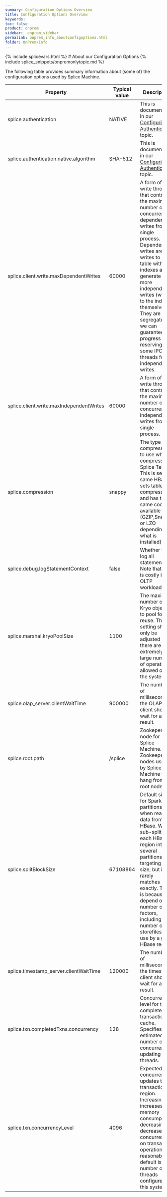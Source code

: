 ```yaml
---
summary: Configuration Options Overview
title: Configuration Options Overview
keywords:
toc: false
product: onprem
sidebar:  onprem_sidebar
permalink: onprem_info_aboutconfigoptions.html
folder: OnPrem/Info
---
```

<section>
<div class="TopicContent" data-swiftype-index="true" markdown="1">
{% include splicevars.html %}
# About our Configuration Options
{% include splice_snippets/onpremonlytopic.md %}

The following table provides summary information about (some of) the configuration options used by Splice Machine.

<table>
    <col />
    <col />
    <col />
    <thead>
        <tr>
            <th>Property</th>
            <th>Typical value</th>
            <th>Description</th>
        </tr>
    </thead>
    <tbody>
        <tr>
            <td class="CodeFont">splice.authentication</td>
            <td class="CodeFont">NATIVE</td>
            <td>This is documented in our <a href="onprem_install_configureauth.html">Configuring Authentication</a> topic.</td>
        </tr>
        <tr>
            <td class="CodeFont">splice.authentication.native.algorithm</td>
            <td>SHA-512</td>
            <td>This is documented in our <a href="onprem_install_configureauth.html">Configuring Authentication</a> topic.</td>
        </tr>
        <tr>
            <td class="CodeFont">splice.client.write.maxDependentWrites</td>
            <td class="CodeFont">60000</td>
            <td>A form of write throttling that controls the maximum number of concurrent dependent writes from a single process. Dependent writes are writes to a table with indexes and generate more independent writes (writes to the indexes themselves). They are segregated so we can guarantee progress by reserving some IPC threads for independent writes.
            </td>
        </tr>
        <tr>
            <td class="CodeFont">splice.client.write.maxIndependentWrites</td>
            <td class="CodeFont">60000</td>
            <td>A form of write throttling that controls the maximum number of concurrent independent writes from a single process.
            </td>
        </tr>
        <tr>
            <td class="CodeFont">splice.compression</td>
            <td class="CodeFont">snappy</td>
            <td>The type of compression to use when compressing Splice Tables. This is set the same HBase sets table compression, and has the same codecs available to it (GZIP,Snappy, or LZO depending on what is installed).
            </td>
        </tr>
        <tr>
            <td class="CodeFont">splice.debug.logStatementContext</td>
            <td class="CodeFont">false</td>
            <td>Whether to log all statements. Note that this is costly in OLTP workloads.</td>
        </tr>
        <tr>
            <td class="CodeFont">splice.marshal.kryoPoolSize</td>
            <td class="CodeFont">1100</td>
            <td>The maximum number of Kryo objects to pool for reuse. This setting should only be adjusted if there are an extremely large number of operations allowed on the system.</td>
        </tr>
        <tr>
            <td class="CodeFont">splice.olap_server.clientWaitTime</td>
            <td class="CodeFont">900000</td>
            <td>The number of milliseconds the OLAP client should wait for a result.</td>
        </tr>
        <tr>
            <td class="CodeFont">splice.root.path</td>
            <td class="CodeFont">/splice</td>
            <td>Zookeper root node for Splice Machine. All Zookeeper nodes used by Splice Machine will hang from this root node.</td>
        </tr>
        <tr>
            <td class="CodeFont">splice.splitBlockSize</td>
            <td class="CodeFont">67108864</td>
            <td>Default size for Spark partitions when reading data from HBase. We sub-split each HBase region into several partitions targeting that size, but it rarely matches exactly. This is because it depend on a number of factors, including the number of storefiles in use by a given HBase region.</td>
        </tr>
        <tr>
            <td class="CodeFont">splice.timestamp_server.clientWaitTime</td>
            <td class="CodeFont">120000</td>
            <td>The number of milliseconds the timestamp client should wait for a result.</td>
        </tr>
        <tr>
            <td class="CodeFont">splice.txn.completedTxns.concurrency</td>
            <td class="CodeFont">128</td>
            <td>Concurrency level for the completed transactions cache. Specifies the estimated number of concurrently updating threads.</td>
        </tr>
        <tr>
            <td class="CodeFont">splice.txn.concurrencyLevel</td>
            <td class="CodeFont">4096</td>
            <td>Expected concurrent updates to a transaction region. Increasing it increases memory consumption, decreasing it decreases concurrency on transaction operations. A reasonable default is the number of ipc threads configured for this system.</td>
        </tr>
    </tbody>
</table>

</div>
</section>
